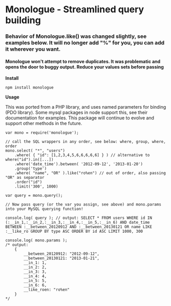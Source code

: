 Monologue - Streamlined query building
======================================

### Behavior of Monologue.like() was changed slightly, see examples below.  It will no longer add "%" for you, you can add it wherever you want.
#### Monologue won't attempt to remove duplicates. It was problematic and opens the door to buggy output. Reduce your values sets before passing

**Install**

    npm install monologue

**Usage**

This was ported from a PHP library, and uses named parameters for binding (PDO library). Some mysql packages in node support this, see their documentation for examples. This package will continue to evolve and support other methods in the future.

    var mono = require('monologue');

    // call the SQL wrappers in any order, see below: where, group, where, order
    mono.select( "*", "users")
        .where( { "id": [1,2,3,4,5,6,6,6,6,6] } ) // alternative to where("id").in([...])
        .where('date_time').between( '2012-09-12', '2013-01-20')
        .group('type')
        .where( "name", "OR" ).like("ro%en") // out of order, also passing "OR" as separator
        .order("id")
        .limit('300', 1000)

    var query = mono.query();

    // Now pass query (or the var you assign, see above) and mono.params into your MySQL querying function!

    console.log( query ); // output: SELECT * FROM users WHERE id IN (:__in_1,:__in_2,:__in_3,:__in_4,:__in_5,:__in_6) AND date_time BETWEEN :__between_20120912 AND :__between_20130121 OR name LIKE :__like_ro GROUP BY type ASC ORDER BY id ASC LIMIT 1000, 300

    console.log( mono.params );
    /* output:
        {
            __between_20120912: "2012-09-12",
            __between_20130121: "2013-01-21",
            __in_1: 1,
            __in_2: 2,
            __in_3: 3,
            __in_4: 4,
            __in_5: 5,
            __in_6: 6,
            __like_roen: "ro%en"
        }
    */

